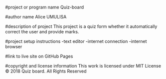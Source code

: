 #project or program name
Quiz-board

#author name
Alice UMULISA

#description of project
This project is a quiz form whether it automatically correct the user and provide marks.

#project setup instructions
-text editor
-internet connection
-internet browser

#link to live site on GitHub Pages

#copyright and license information
This work is licensed under MIT License © 2018 Quiz board. All Rights Reserved
